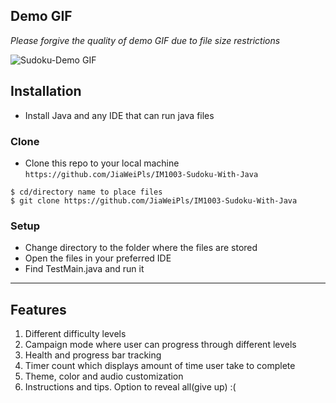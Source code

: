 ## Demo GIF

*Please forgive the quality of demo GIF due to file size restrictions* 

![Sudoku-Demo GIF](https://github.com/JiaWeiPls/IM1003-Sudoku-With-Java/blob/master/Sudoku%20Demo2.gif)

## Installation

- Install Java and any IDE that can run java files

### Clone

- Clone this repo to your local machine `https://github.com/JiaWeiPls/IM1003-Sudoku-With-Java`

```shell
$ cd/directory name to place files
$ git clone https://github.com/JiaWeiPls/IM1003-Sudoku-With-Java
```

### Setup

- Change directory to the folder where the files are stored
- Open the files in your preferred IDE
- Find TestMain.java and run it

---

## Features

1. Different difficulty levels
2. Campaign mode where user can progress through different levels
3. Health and progress bar tracking
4. Timer count which displays amount of time user take to complete
5. Theme, color and audio customization
6. Instructions and tips. Option to reveal all(give up) :(
